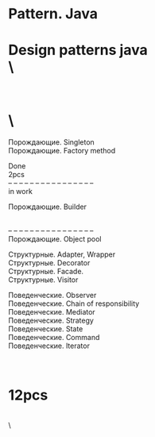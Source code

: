 # Pattern. Java  

Design patterns java  
\
==============================  





\
\
==============================  
Порождающие. Singleton  
Порождающие. Factory method  

Done  
2pcs  
– – – – – – – – – – – – – – – –  
in work  

Порождающие. Builder  


\
– – – – – – – – – – – – – – – –  
Порождающие. Object pool  

Структурные. Adapter, Wrapper  
Структурные. Decorator  
Структурные. Facade.  
Структурные. Visitor  

Поведенческие. Observer  
Поведенческие. Chain of responsibility  
Поведенческие. Mediator  
Поведенческие. Strategy  
Поведенческие. State  
Поведенческие. Command  
Поведенческие. Iterator  

\
12pcs  
==============================  
\
\



